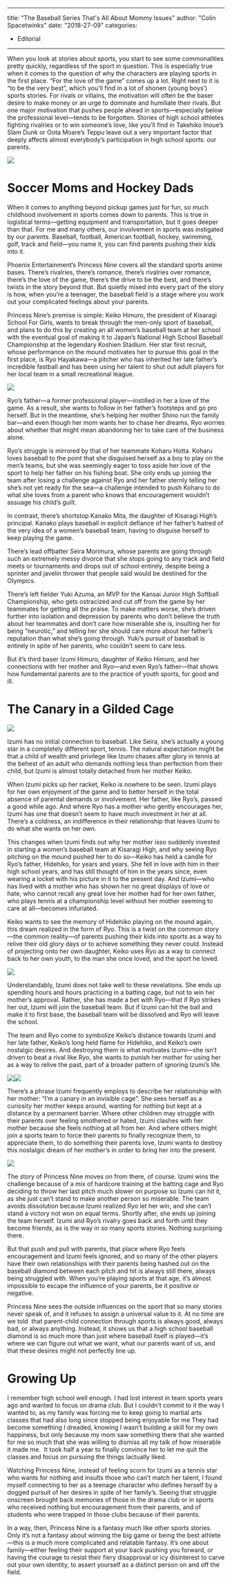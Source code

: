 
---
title: "The Baseball Series That's All About Mommy Issues"
author: "Colin Spacetwinks"
date: "2018-27-09"
categories:
- Editorial
---

When you look at stories about sports, you start to see some commonalities pretty quickly, regardless of the sport in question. This is especially true when it comes to the question of why the characters are playing sports in the first place. “For the love of the game” comes up a lot. Right next to it is “to be the very best”, which you’ll find in a lot of shonen (young boys’) sports stories. For rivals or villains, the motivation will often be the baser desire to make money or an urge to dominate and humiliate their rivals. But one major motivation that pushes people ahead in sports—especially below the professional level—tends to be forgotten. Stories of high school athletes fighting rivalries or to win someone’s love, like you’ll find in Takehiko Inoue’s Slam Dunk or Oota Moare’s Teppu leave out a very important factor that deeply affects almost everybody’s participation in high school sports: our parents.

![](https://i2.wp.com/vrvblog.co/wp-content/uploads/2018/09/image3-9.png?resize=692%2C523&#038;ssl=1)

# Soccer Moms and Hockey Dads

When it comes to anything beyond pickup games just for fun, so much childhood involvement in sports comes down to parents. This is true in logistical terms—getting equipment and transportation, but it goes deeper than that. For me and many others, our involvement in sports was instigated by our parents. Baseball, football, American football, hockey, swimming, golf, track and field—you name it, you can find parents pushing their kids into it.

Phoenix Entertainment’s Princess Nine covers all the standard sports anime bases. There’s rivalries, there’s romance, there’s rivalries over romance, there’s the love of the game, there’s the drive to be the best, and there’s twists in the story beyond that. But quietly mixed into every part of the story is how, when you’re a teenager, the baseball field is a stage where you work out your complicated feelings about your parents.

Princess Nine’s premise is simple: Keiko Himuro, the president of Kisaragi School For Girls, wants to break through the men-only sport of baseball, and plans to do this by creating an all women’s baseball team at her school with the eventual goal of making it to Japan’s National High School Baseball Championship at the legendary Koshien Stadium. Her star first recruit, whose performance on the mound motivates her to pursue this goal in the first place, is Ryo Hayakawa—a pitcher who has inherited her late father’s incredible fastball and has been using her talent to shut out adult players for her local team in a small recreational league.

![](https://i1.wp.com/vrvblog.co/wp-content/uploads/2018/09/image5-4.png?resize=693%2C533&#038;ssl=1)

Ryo’s father—a former professional player—instilled in her a love of the game. As a result, she wants to follow in her father’s footsteps and go pro herself. But in the meantime, she’s helping her mother Shino run the family bar—and even though her mom wants her to chase her dreams, Ryo worries about whether that might mean abandoning her to take care of the business alone.

Ryo’s struggle is mirrored by that of her teammate Koharu Hotta. Koharu loves baseball to the point that she disguised herself as a boy to play on the men’s teams, but she was seemingly eager to toss aside her love of the sport to help her father on his fishing boat. She only ends up joining the team after losing a challenge against Ryo and her father sternly telling her she’s not yet ready for the sea—a challenge intended to push Koharu to do what she loves from a parent who knows that encouragement wouldn’t assuage his child’s guilt.

In contrast, there’s shortstop Kanako Mita, the daughter of Kisaragi High’s principal. Kanako plays baseball in explicit defiance of her father’s hatred of the very idea of a women’s baseball team, having to disguise herself to keep playing the game. 

There’s lead offbatter Seira Morimura, whose parents are going through such an extremely messy divorce that she stops going to any track and field meets or tournaments and drops out of school entirely, despite being a sprinter and javelin thrower that people said would be destined for the Olympics. 

There’s left fielder Yuki Azuma, an MVP for the Kansai Junior High Softball Championship, who gets ostracized and cut off from the game by her teammates for getting all the praise. To make matters worse, she’s driven further into isolation and depression by parents who don’t believe the truth about her teammates and don’t care how miserable she is, insulting her for being &#8220;neurotic,&#8221; and telling her she should care more about her father’s reputation than what she’s going through. Yuki’s pursuit of baseball is entirely in spite of her parents, who couldn’t seem to care less.

But it’s third baser Izumi Himuro, daughter of Keiko Himuro, and her connections with her mother and Ryo—and even Ryo’s father—that shows how fundamental parents are to the practice of youth sports, for good and ill.

# The Canary in a Gilded Cage

![](https://i2.wp.com/vrvblog.co/wp-content/uploads/2018/09/image8-2.png?resize=692%2C531&#038;ssl=1)

Izumi has no initial connection to baseball. Like Seira, she’s actually a young star in a completely different sport, tennis. The natural expectation might be that a child of wealth and privilege like Izumi chases after glory in tennis at the behest of an adult who demands nothing less than perfection from their child, but Izumi is almost totally detached from her mother Keiko. 

When Izumi picks up her racket, Keiko is nowhere to be seen. Izumi plays for her own enjoyment of the game and to better herself in the total absence of parental demands or involvement. Her father, like Ryo’s, passed a good while ago. And where Ryo has a mother who gently encourages her, Izumi has one that doesn’t seem to have much investment in her at all. There’s a coldness, an indifference in their relationship that leaves Izumi to do what she wants on her own.

This changes when Izumi finds out why her mother isso suddenly invested in starting a women’s baseball team at Kisaragi High, and why seeing Ryo pitching on the mound pushed her to do so—Keiko has held a candle for Ryo’s father, Hidehiko, for years and years. She fell in love with him in their high school years, and has still thought of him in the years since, even wearing a locket with his picture in it to the present day. And Izumi—who has lived with a mother who has shown her no great displays of love or hate, who cannot recall any great love her mother had for her own father, who plays tennis at a championship level without her mother seeming to care at all—becomes infuriated. 

Keiko wants to see the memory of Hidehiko playing on the mound again, this dream realized in the form of Ryo. This is a twist on the common story—the common reality—of parents pushing their kids into sports as a way to relive their old glory days or to achieve something they never could. Instead of projecting onto her own daughter, Keiko uses Ryo as a way to connect back to her own youth, to the man she once loved, and the sport he loved.

![](https://i0.wp.com/vrvblog.co/wp-content/uploads/2018/09/image6-4.png?resize=838%2C627&#038;ssl=1)

Understandably, Izumi does not take well to these revelations. She ends up spending hours and hours practicing in a batting cage, but not to win her mother’s approval. Rather, she has made a bet with Ryo—that if Ryo strikes her out, Izumi will join the baseball team. But if Izumi can hit the ball and make it to first base, the baseball team will be dissolved and Ryo will leave the school. 

The team and Ryo come to symbolize Keiko’s distance towards Izumi and her late father, Keiko’s long held flame for Hidehiko, and Keiko’s own nostalgic desires. And destroying them is what motivates Izumi—she isn’t driven to beat a rival like Ryo, she wants to punish her mother for using her as a way to relive the past, part of a broader pattern of ignoring Izumi’s life.

![](https://i0.wp.com/vrvblog.co/wp-content/uploads/2018/09/image1-7-300x229.png?resize=300%2C229&#038;ssl=1)![](https://i0.wp.com/vrvblog.co/wp-content/uploads/2018/09/image2-6-300x229.png?resize=300%2C229&#038;ssl=1)

There’s a phrase Izumi frequently employs to describe her relationship with her mother: “I’m a canary in an invisible cage”. She sees herself as a curiosity her mother keeps around, wanting for nothing but kept at a distance by a permanent barrier. Where other children may struggle with their parents over feeling smothered or hated, Izumi clashes with her mother because she feels nothing at all from her. And where others might join a sports team to force their parents to finally recognize them, to appreciate them, to do something their parents love, Izumi wants to destroy this nostalgic dream of her mother’s in order to bring her into the present.

![](https://i2.wp.com/vrvblog.co/wp-content/uploads/2018/09/image7-4.png?resize=692%2C530&#038;ssl=1)

The story of Princess Nine moves on from there, of course. Izumi wins the challenge because of a mix of hardcore training at the batting cage and Ryo deciding to throw her last pitch much slower on purpose so Izumi can hit it, as she just can’t stand to make another person so miserable. The team avoids dissolution because Izumi realized Ryo let her win, and she can’t stand a victory not won on equal terms. Shortly after, she ends up joining the team herself. Izumi and Ryo’s rivalry goes back and forth until they become friends, as is the way in so many sports stories. Nothing surprising there.

But that push and pull with parents, that place where Ryo feels encouragement and Izumi feels ignored, and so many of the other players have their own relationships with their parents being hashed out on the baseball diamond between each pitch and hit is always still there, always being struggled with. When you’re playing sports at that age, it’s almost impossible to escape the influence of your parents, be it positive or negative.

Princess Nine sees the outside influences on the sport that so many stories never speak of, and it refuses to assign a universal value to it. At no time are we told  that parent-child connection through sports is always good, always bad, or always anything. Instead, it shows us that a high school baseball diamond is so much more than just where baseball itself is played—it’s where we can figure out what we want, what our parents want of us, and that these desires might not perfectly line up.

# Growing Up

I remember high school well enough. I had lost interest in team sports years ago and wanted to focus on drama club. But I couldn’t commit to it the way I wanted to, as my family was forcing me to keep going to martial arts classes that had also long since stopped being enjoyable for me They had become something I dreaded, knowing I wasn’t building a skill for my own happiness, but only because my mom saw something there that she wanted for me so much that she was willing to dismiss all my talk of how miserable it made me.  It took half a year to finally convince her to let me quit the classes and focus on pursuing the things Iactually liked.

Watching Princess Nine, instead of feeling scorn for Izumi as a tennis star who wants for nothing and insults those who can’t match her talent, I found myself connecting to her as a teenage character who defines herself by a dogged pursuit of her desires in spite of her family’s. Seeing that struggle onscreen brought back memories of those in the drama club or in sports who received nothing but encouragement from their parents, and of students who were trapped in those clubs because of their parents.

In a way, then, Princess Nine is a fantasy much like other sports stories. Only it’s not a fantasy about winning the big game or being the best athlete—this is a much more complicated and relatable fantasy. It’s one about family—either feeling their support at your back pushing you forward, or having the courage to resist their fiery disapproval or icy disinterest to carve out your own identity, to assert yourself as a distinct person on and off the field.
